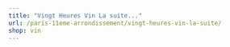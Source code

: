 ```yaml
---
title: "Vingt Heures Vin La suite..."
url: /paris-11eme-arrondissement/vingt-heures-vin-la-suite/
shop: vin
---
```


